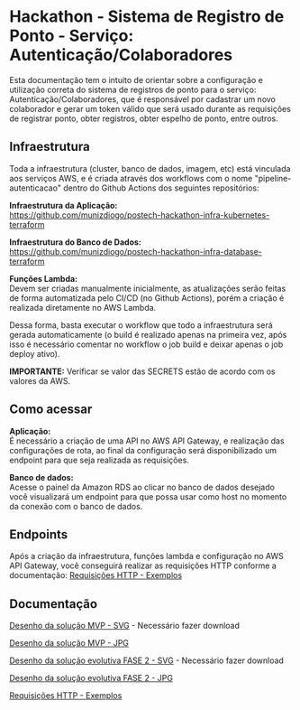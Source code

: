 # Hackathon - Sistema de Registro de Ponto - Serviço: Autenticação/Colaboradores

Esta documentação tem o intuito de orientar sobre a configuração e utilização correta do sistema de registros de ponto para o serviço: Autenticação/Colaboradores, que é responsável por cadastrar um novo colaborador e gerar um token válido que será usado durante as requisições de registrar ponto, obter registros, obter espelho de ponto, entre outros. 


## Infraestrutura
Toda a infraestrutura (cluster, banco de dados, imagem, etc) está vinculada aos serviços AWS, e é criada através dos workflows com o nome "pipeline-autenticacao" dentro do Github Actions dos seguintes repositórios: 

**Infraestrutura da Aplicação:**  
https://github.com/munizdiogo/postech-hackathon-infra-kubernetes-terraform

**Infraestrutura do Banco de Dados:**  
https://github.com/munizdiogo/postech-hackathon-infra-database-terraform

**Funções Lambda:**  
Devem ser criadas manualmente inicialmente, as atualizações serão feitas de forma automatizada pelo CI/CD (no Github Actions), porém a criação é realizada diretamente no AWS Lambda. 

Dessa forma, basta executar o workflow que todo a infraestrutura será gerada automaticamente (o build é realizado apenas na primeira vez, após isso é necessário comentar no workflow o job build e deixar apenas o job deploy ativo).

**IMPORTANTE:** Verificar se valor das SECRETS estão de acordo com os valores da AWS. 


## Como acessar

**Aplicação:**  
É necessário a criação de uma API no AWS API Gateway, e realização das configurações de rota, ao final da configuração será disponibilizado um endpoint para que seja realizada as requisições. 

**Banco de dados:**  
Acesse o painel da Amazon RDS ao clicar no banco de dados desejado você visualizará um endpoint para que possa usar como host no momento da conexão com o banco de dados.

## Endpoints

Após a criação da infraestrutura, funções lambda e configuração no AWS API Gateway, você conseguirá realizar as requisições HTTP conforme a documentação:
[Requisições HTTP - Exemplos](https://documenter.getpostman.com/view/14275027/2sA35A95nc)


## Documentação

[Desenho da solução MVP - SVG](https://drive.google.com/file/d/1Z0dDB7LoRnX-7llRuJso9OiC5R9eck5E) - Necessário fazer download


[Desenho da solução MVP - JPG](https://drive.google.com/file/d/1ei9fTu0baQohb7QCEkVEoRINiN0BDYqc)


[Desenho da solução evolutiva FASE 2 - SVG](https://drive.google.com/file/d/1BhI9CknbQCSJJ_Ub5fylhmnnN3LWFQB7) - Necessário fazer download


[Desenho da solução evolutiva FASE 2 - JPG](https://drive.google.com/file/d/1OqQGRdobJ0ylOougtEOruDZpae_1HUzf)


[Requisições HTTP - Exemplos](https://documenter.getpostman.com/view/14275027/2sA35A95nc)
